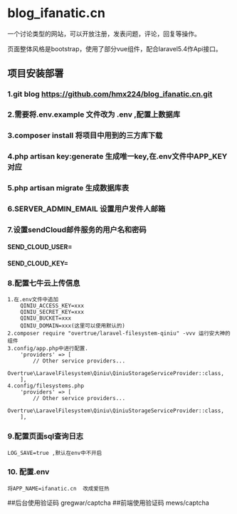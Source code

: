 # blog_ifanatic.cn
一个讨论类型的网站，可以开放注册，发表问题，评论，回复等操作。

页面整体风格是bootstrap，使用了部分vue组件，配合laravel5.4作Api接口。

## 项目安装部署
### 1.git blog https://github.com/hmx224/blog_ifanatic.cn.git

### 2.需要将.env.example 文件改为 .env ,配置上数据库

### 3.composer install 将项目中用到的三方库下载

### 4.php artisan key:generate 生成唯一key,在.env文件中APP_KEY对应

### 5.php artisan migrate 生成数据库表

### 6.SERVER_ADMIN_EMAIL 设置用户发件人邮箱

### 7.设置sendCloud邮件服务的用户名和密码 
####  SEND_CLOUD_USER=

####  SEND_CLOUD_KEY=

### 8.配置七牛云上传信息
    1.在.env文件中追加
        QINIU_ACCESS_KEY=xxx
        QINIU_SECRET_KEY=xxx
        QINIU_BUCKET=xxx
        QINIU_DOMAIN=xxx(这里可以使用默认的)
    2.composer require "overtrue/laravel-filesystem-qiniu" -vvv 运行安大神的组件
    3.config/app.php中进行配置.
        'providers' => [
            // Other service providers...
            Overtrue\LaravelFilesystem\Qiniu\QiniuStorageServiceProvider::class,
        ],
    4.config/filesystems.php
        'providers' => [
            // Other service providers...
            Overtrue\LaravelFilesystem\Qiniu\QiniuStorageServiceProvider::class,
        ],
### 9.配置页面sql查询日志
    LOG_SAVE=true ,默认在env中不开启
### 10. 配置.env
    将APP_NAME=ifanatic.cn  改成爱狂热
##后台使用验证码
gregwar/captcha
##前端使用验证码
mews/captcha



